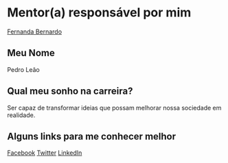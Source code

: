 # Mentor(a) responsável por mim

[Fernanda Bernardo](../../mentors/profiles/fernandabernardo.md)

## Meu Nome

Pedro Leão

## Qual meu sonho na carreira?

Ser capaz de transformar ideias que possam melhorar nossa sociedade em realidade.

## Alguns links para me conhecer melhor

[Facebook](https://www.facebook.com/phenriqueleao)
[Twitter](https://www.twitter.com/phenriqueleao)
[LinkedIn](https://br.linkedin.com/in/pedro-henrique-le%C3%A3o-97b10052?trk=prof-samename-name)
